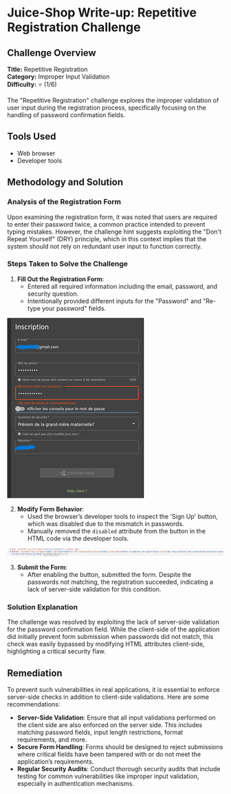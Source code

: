 # Juice-Shop Write-up: Repetitive Registration Challenge

## Challenge Overview

**Title:** Repetitive Registration\
**Category:** Improper Input Validation\
**Difficulty:** ⭐ (1/6)

The "Repetitive Registration" challenge explores the improper validation of user input during the registration process, specifically focusing on the handling of password confirmation fields.

## Tools Used

- Web browser
- Developer tools

## Methodology and Solution

### Analysis of the Registration Form

Upon examining the registration form, it was noted that users are required to enter their password twice, a common practice intended to prevent typing mistakes. However, the challenge hint suggests exploiting the "Don't Repeat Yourself" (DRY) principle, which in this context implies that the system should not rely on redundant user input to function correctly.

### Steps Taken to Solve the Challenge

1. **Fill Out the Registration Form**:
   - Entered all required information including the email, password, and security question.
   - Intentionally provided different inputs for the "Password" and "Re-type your password" fields.

![incorrect](../assets/difficulty1/repetitive_registration_1.png)

2. **Modify Form Behavior**:
   - Used the browser’s developer tools to inspect the 'Sign Up' button, which was disabled due to the mismatch in passwords.
   - Manually removed the `disabled` attribute from the button in the HTML code via the developer tools.

![code](../assets/difficulty1/repetitive_registration_2.png)

3. **Submit the Form**:
   - After enabling the button, submitted the form. Despite the passwords not matching, the registration succeeded, indicating a lack of server-side validation for this condition.

### Solution Explanation

The challenge was resolved by exploiting the lack of server-side validation for the password confirmation field. While the client-side of the application did initially prevent form submission when passwords did not match, this check was easily bypassed by modifying HTML attributes client-side, highlighting a critical security flaw.

## Remediation

To prevent such vulnerabilities in real applications, it is essential to enforce server-side checks in addition to client-side validations. Here are some recommendations:

- **Server-Side Validation**: Ensure that all input validations performed on the client side are also enforced on the server side. This includes matching password fields, input length restrictions, format requirements, and more.
- **Secure Form Handling**: Forms should be designed to reject submissions where critical fields have been tampered with or do not meet the application’s requirements.
- **Regular Security Audits**: Conduct thorough security audits that include testing for common vulnerabilities like improper input validation, especially in authentication mechanisms.
